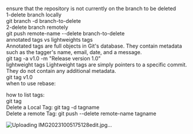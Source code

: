 ensure that the repository is not currently on the branch to be deleted 
<br>
1-delete branch locally 
<br>
git branch -d branch-to-delete 
<br>
2-delete branch remotely 
<br>
git push remote-name --delete branch-to-delete
<br>
annotated tags vs lightweights tags
<br>
Annotated tags are full objects in Git's database. They contain metadata such as the tagger's name, email, date, and a message.
<br>
git tag -a v1.0 -m "Release version 1.0"
<br>
lightweight tags
Lightweight tags are simply pointers to a specific commit. They do not contain any additional metadata.
<br>
git tag v1.0
<br>
when to use rebase:

how to list tags:
<br>
git tag
<br>
Delete a Local Tag:
git tag -d tagname
<br>
Delete a remote Tag:
git push --delete remote-name tagname






![Uploading IMG20231005175128edit.jpg…]()




